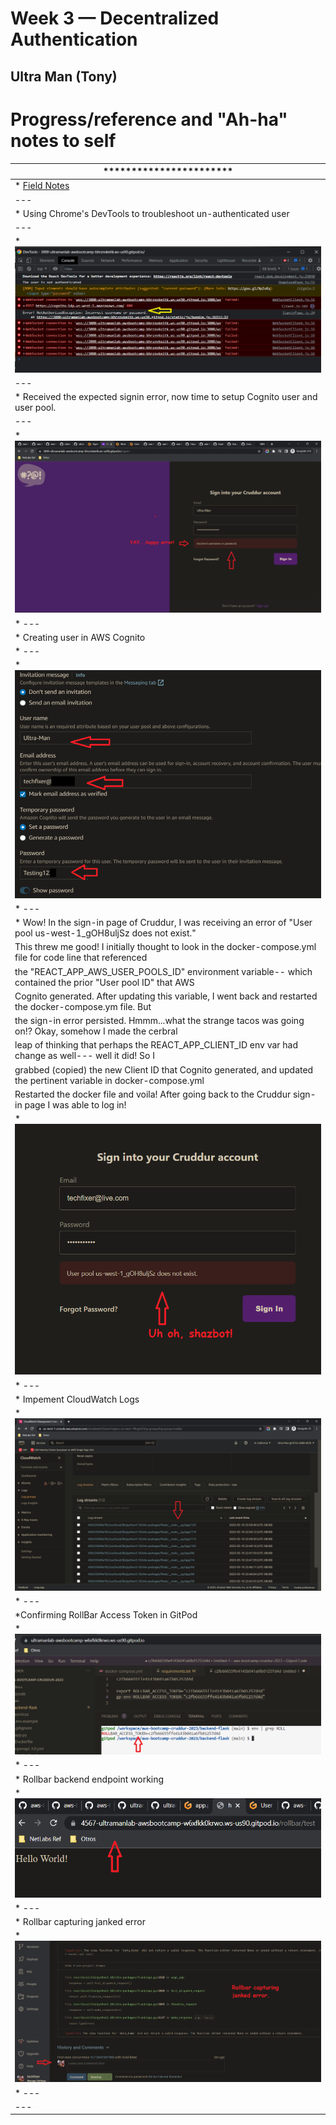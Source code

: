 # Week 3 — Decentralized Authentication

## Ultra Man (Tony)


# Progress/reference and "Ah-ha" notes to self
| *********************** |
| --- |
| * [Field Notes](https://github.com/ultraman-labs/aws-bootcamp-cruddur-2023/blob/main/_docs/assets/week3/Notes-Week3.txt) |
| --- |
| * Using Chrome's DevTools to troubleshoot un-authenticated user |
| --- |
| * ![Sigin Error](../_docs/assets/week3/goodsignuperror.png) |
| --- |
| * Received the expected signin error, now time to setup Cognito user and user pool.|
| --- |
| * ![Happy Error](../_docs/assets/week3/happyerror.png) |
| * ---|
| * Creating user in AWS Cognito
| * ---|
| * ![Cognito User](../_docs/assets/week3/creatinguser.png) |
| * --- |
| * Wow! In the sign-in page of Cruddur, I was receiving an error of "User pool us-west-1_gOH8uljSz does not exist."  
|     This threw me good! I initially thought to look in the docker-compose.yml file for code line that referenced  
|     the "REACT_APP_AWS_USER_POOLS_ID" environment variable-- which contained the prior "User pool ID" that AWS 
|     Cognito generated. After updating this variable, I went back and restarted the docker-compose.ym file. But 
|     the sign-in error persisted. Hmmm...what the strange tacos was going on!? Okay, somehow I made the cerbral 
|     leap of thinking that perhaps the REACT_APP_CLIENT_ID env var had change as well--- well it did! So I  
|     grabbed (copied) the new Client ID that Cognito generated, and updated the pertinent variable in docker-compose.yml 
|     Restarted the docker file and voila! After going back to the Cruddur sign-in page I was able to log in! |
| * ![Another Sigin Error](../_docs/assets/week3/signinerror.png) |
| * --- |
| * Impement CloudWatch Logs |
| * ![CLoud Watch Logs](../_docs/assets/week2/logstreams.png) |
| * --- |
| *Confirming RollBar Access Token in GitPod |
| * ![RollBar Acess Token](../_docs/assets/week2/rollbaraccesstoken.png) |
| * ---|
| * Rollbar backend endpoint working |
| * ![RollBar Acess Token](../_docs/assets/week2/holarollbar.png) |
| * --- |
| * Rollbar capturing janked error |
| * ![RollBar Acess Token](../_docs/assets/week2/rollbarjankederror.png) |
| * --- |
| --- |




